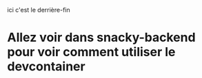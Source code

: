 ici c'est le derrière-fin

# Allez voir dans snacky-backend pour voir comment utiliser le devcontainer
